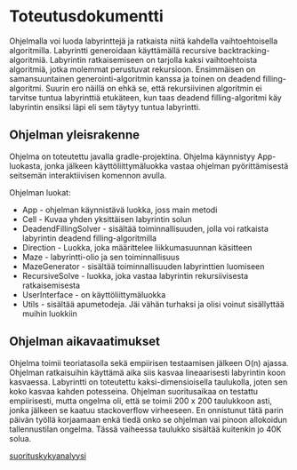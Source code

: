 # Toteutusdokumentti
Ohjelmalla voi luoda labyrinttejä ja ratkaista niitä kahdella vaihtoehtoisella algoritmilla. Labyrintti generoidaan käyttämällä recursive backtracking-algoritmiä. Labyrintin ratkaisemiseen on tarjolla kaksi vaihtoehtoista algoritmiä, jotka molemmat perustuvat rekursioon. Ensimmäisen on samansuuntainen generointi-algoritmin kanssa ja toinen on deadend filling-algoritmi. Suurin ero näillä on ehkä se, että rekursiivinen algoritmin ei tarvitse tuntua labyrinttiä etukäteen, kun taas deadend filling-algoritmi käy labyrintin ensiksi läpi eli sem täytyy tuntua labyrintti.

## Ohjelman yleisrakenne
Ohjelma on toteutettu javalla gradle-projektina. Ohjelma käynnistyy App-luokasta, jonka jälkeen käyttöliittymäluokka vastaa ohjelman pyörittämisestä seitsemän interaktiivisen komennon avulla.

Ohjelman luokat:
- App - ohjelman käynnistävä luokka, joss main metodi
- Cell - Kuvaa yhden yksittäisen labyrintin solun
- DeadendFillingSolver - sisältää toiminnallisuuden, jolla voi ratkaista labyrintin deadend filling-algoritmilla
- Direction - Luokka, joka määrittelee liikkumasuunnan käsitteen
- Maze - labyrintti-olio ja sen toiminnallisuus
- MazeGenerator - sisältää toiminnallisuuden labyrinttien luomiseen
- RecursiveSolve - luokka, joka vastaa labyrintin rekursiivisesta ratkaisemisesta
- UserInterface - on käyttöliittymäluokka
- Utils - sisältää apumetodeja. Jäi vähän turhaksi ja olisi voinut sisällyttää muihin luokkiin

## Ohjelman aikavaatimukset
Ohjelma toimii teoriatasolla sekä empiirisen testaamisen jälkeen O(n) ajassa. Ohjelman ratkaisuihin käyttämä aika siis kasvaa lineaarisesti labyrintin koon kasvaessa. Labyrintti on toteutettu kaksi-dimensioisella taulukolla, joten sen koko kasvaa kahden potesseina. Ohjelman suoritusaikaa on testattu empiirisesti, mutta ongelma oli, että se toimii 200 x 200 taulukkoon asti, jonka jälkeen se kaatuu stackoverflow virheeseen. En onnistunut tätä parin päivän työllä korjaamaan enkä tiedä onko se ohjelman vai pinoon allokoidun tallennustilan ongelma. Tässä vaiheessa taulukko sisältää kuitenkin jo 40K solua.

[suorituskykyanalyysi](documents/kuvat/performance.png)